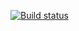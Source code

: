 [![Build status](https://ci.appveyor.com/api/projects/status/09p2a98m755btwu1?svg=true)](https://ci.appveyor.com/project/Skitovich/selenide)
